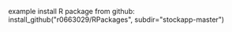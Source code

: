 example install R package from github:
install_github("r0663029/RPackages", subdir="stockapp-master")
